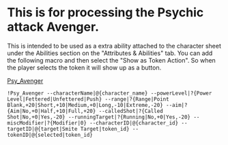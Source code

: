 # This is for processing the Psychic attack Avenger.

This is intended to be used as a extra ability attached to the character sheet under the Abilities section on the "Attributes & Abilities" tab.  You can add the following macro and then select the "Show as Token Action".   So when the player selects the token it will show up as a button.

[Psy_Avenger](../scripts/PsychicPowers/Psy_Avenger.js)

```
!Psy_Avenger --characterName|@{character_name} --powerLevel|?{Power Level|Fettered|Unfettered|Push} --range|?{Range|Point Blank,+20|Short,+10|Medium,+0|Long,-10|Extreme,-20} --aim|?{Aim|No,+0|Half,+10|Full,+20} --calledShot|?{Called Shot|No,+0|Yes,-20} --runningTarget|?{Running|No,+0|Yes,-20} --miscModifier|?{Modifier|0} --characterID|@{character_id} --targetID|@{target|Smite Target|token_id} --tokenID|@{selected|token_id}
```